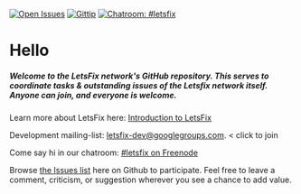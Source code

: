 [![Open Issues](http://img.shields.io/github/issues/letsfix/letsfix.net.svg)](https://github.com/LetsFix/letsfix.net/issues)
[![Gittip](https://img.shields.io/gittip/letsfix.svg)](https://www.gittip.com/letsfix/)
[![Chatroom: #letsfix](http://img.shields.io/badge/chatroom-%23letsfix-ff69b4.svg)](http://webchat.freenode.net/?channels=letsfix)

Hello
====

##### Welcome to the LetsFix network's GitHub repository. This serves to coordinate tasks & outstanding issues of the Letsfix network itself. Anyone can join, and everyone is welcome.

Learn more about LetsFix here: [Introduction to LetsFix](https://github.com/LetsFix/letsfix.net/blob/master/Introduction.md)

Development mailing-list: [letsfix-dev@googlegroups.com](https://groups.google.com/forum/#!forum/letsfix-dev). < click to join

Come say hi in our chatroom: [#letsfix on Freenode](http://webchat.freenode.net/?channels=letsfix)

Browse [the Issues list](https://github.com/LetsFix/letsfix.net/issues) here on Github to participate. Feel free to leave a comment, criticism, or suggestion wherever you see a chance to add value.
